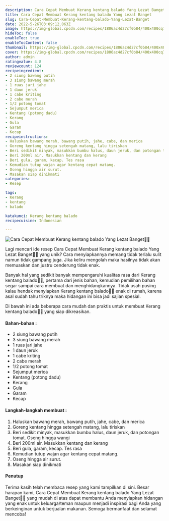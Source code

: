 ```yaml
---
description: Cara Cepat Membuat Kerang kentang balado Yang Lezat Banget"
title: Cara Cepat Membuat Kerang kentang balado Yang Lezat Banget
slug: Cara-Cepat-Membuat-Kerang-kentang-balado-Yang-Lezat-Banget
date: 2022-5-26T03:09:12.063Z
image: https://img-global.cpcdn.com/recipes/1806ac4d27cf0b84/400x400cq70/photo.jpg
hideToc: false
enableToc: true
enableTocContent: false
thumbnail: https://img-global.cpcdn.com/recipes/1806ac4d27cf0b84/400x400cq70/photo.jpg
cover: https://img-global.cpcdn.com/recipes/1806ac4d27cf0b84/400x400cq70/photo.jpg
author: admin
ratingvalue: 4.8
reviewcount: 124
recipeingredient:
- 2 siung bawang putih
- 3 siung bawang merah
- 1 ruas jari jahe
- 1 daun jeruk
- 1 cabe kriting
- 2 cabe merah
- 1/2 potong tomat
- Sejumput merica
- Kentang (potong dadu)
- Kerang
- Gula
- Garam
- Kecap
recipeinstructions:
- Haluskan bawang merah, bawang putih, jahe, cabe, dan merica
- Goreng kentang hingga setengah matang, lalu tiriskan
- Beri sedikit minyak, masukkan bumbu halus, daun jeruk, dan potongan tomat. Oseng hingga wangi
- Beri 200ml air. Masukkan kentang dan kerang
- Beri gula, garam, kecap. Tes rasa
- Kemudian tutup wajan agar kentang cepat matang.
- Oseng hingga air surut.
- Masakan siap dinikmati
categories:
- Resep

tags:
- Kerang
- kentang
- balado

katakunci: Kerang kentang balado
recipecuisine: Indonesian

---
```


![Cara Cepat Membuat Kerang kentang balado Yang Lezat Banget👩‍🍳](https://img-global.cpcdn.com/recipes/1806ac4d27cf0b84/400x400cq70/photo.jpg)

Lagi mencari ide resep Cara Cepat Membuat Kerang kentang balado Yang Lezat Banget👩‍🍳 yang unik? Cara menyiapkannya memang tidak terlalu sulit namun tidak gampang juga. Jika keliru mengolah maka hasilnya tidak akan memuaskan dan justru cenderung tidak enak.

Banyak hal yang sedikit banyak mempengaruhi kualitas rasa dari Kerang kentang balado👩‍🍳, pertama dari jenis bahan, kemudian pemilihan bahan segar sampai cara membuat dan menghidangkannya. Tidak usah pusing kalau hendak menyiapkan Kerang kentang balado👩‍🍳 enak di rumah, karena asal sudah tahu triknya maka hidangan ini bisa jadi sajian spesial.

Di bawah ini ada beberapa cara mudah dan praktis untuk membuat Kerang kentang balado👩‍🍳 yang siap dikreasikan.

<!--inarticleads1-->

#### Bahan-bahan :

- 2 siung bawang putih
- 3 siung bawang merah
- 1 ruas jari jahe
- 1 daun jeruk
- 1 cabe kriting
- 2 cabe merah
- 1/2 potong tomat
- Sejumput merica
- Kentang (potong dadu)
- Kerang
- Gula
- Garam
- Kecap

<!--inarticleads2-->

#### Langkah-langkah membuat :

1. Haluskan bawang merah, bawang putih, jahe, cabe, dan merica
1. Goreng kentang hingga setengah matang, lalu tiriskan
1. Beri sedikit minyak, masukkan bumbu halus, daun jeruk, dan potongan tomat. Oseng hingga wangi
1. Beri 200ml air. Masukkan kentang dan kerang
1. Beri gula, garam, kecap. Tes rasa
1. Kemudian tutup wajan agar kentang cepat matang.
1. Oseng hingga air surut.
1. Masakan siap dinikmati

#### Penutup

Terima kasih telah membaca resep yang kami tampilkan di sini. Besar harapan kami, Cara Cepat Membuat Kerang kentang balado Yang Lezat Banget👩‍🍳 yang mudah di atas dapat membantu Anda menyiapkan hidangan yang enak untuk keluarga/teman maupun menjadi inspirasi bagi Anda yang berkeinginan untuk berjualan makanan. Semoga bermanfaat dan selamat mencoba!